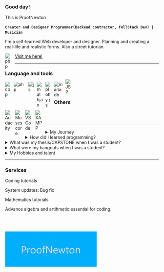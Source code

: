 ### Good day!

This is ProofNewton

**`Creator and Designer Programmer(Backend contractor, FullStack Dev) | Musician`**

I'm a self-learned Web developer and designer. Planning and creating a real-life and realistic forms. Also a street tutorian.

<p align="left">
    <a href="https://www.facebook.com/profile.php?id=100008712939404" title="ProofNewton">Visit me here!</a>
</a>
<img align="left" alt="php" width="24px" style="padding-right:8px" src="https://upload.wikimedia.org/wikipedia/en/0/04/Facebook_f_logo_%282021%29.svg" />

---
### Language and tools
[<img align="left" title="C++" alt="cpp" width="20px" style="padding-right:8px" src="https://upload.wikimedia.org/wikipedia/commons/1/18/ISO_C%2B%2B_Logo.svg" />](https://www.isocpp.org/)
[<img align="left" title="PHP" alt="php" width="40px" style="padding-right:8px" src="https://www.php.net/images/logos/new-php-logo.svg" />](http://php.net/)
[<img align="left" title="JavaScript" alt="js" width="20px" style="padding-right:8px" src="https://cdn.iconscout.com/icon/free/png-512/free-javascript-logo-icon-download-in-svg-png-gif-file-formats--brand-development-tools-pack-logos-icons-225993.png?f=webp&w=256" />](https://www.javascript.com/)
[<img align="left" title="MathJax" alt="mathjax" width="20px" style="padding-right:8px" src="https://static-00.iconduck.com/assets.00/mathjax-icon-2048x1986-encb0l2p.png" />](https://www.mathjax.org/)
[<img align="left" title="Plotly.js" alt="plotly.js" width="20px" style="padding-right:8px" src="https://avatars.githubusercontent.com/u/5997976?s=280&v=4" />](https://www.plotly.com/)
[<img align="left" title="MariaDB" alt="mariadb" width="30px" style="padding-right:8px" src="https://cdn.worldvectorlogo.com/logos/mariadb.svg" />](https://www.mariadb.org/)
[<img align="left" title="JavaServlet" alt="JSP" width="19px" style="transform:translateY(-8px);padding-right:10px" src="https://upload.wikimedia.org/wikipedia/de/e/e1/Java-Logo.svg" />](https://www.java.com/en/)
<br />
<br />


### Others
[<img align="left" title="Audacity" alt="Audacity" width="25px" style="padding-right:8px" src="https://upload.wikimedia.org/wikipedia/commons/f/f6/Audacity_Logo.svg" />](https://www.audacityteam.org/)
[<img align="left" title="Musescore" alt="Musescore" width="25px" style="padding-right:8px" src="https://upload.wikimedia.org/wikipedia/commons/1/1d/Musescore_icon.svg" />](https://www.musescore.org/)
[<img align="left" title="Visual Studio Code" alt="VSCode" width="25px" style="padding-right:8px" src="https://upload.wikimedia.org/wikipedia/commons/9/9a/Visual_Studio_Code_1.35_icon.svg" />](https://www.code.visualtudio.com/)
[<img align="left" title="XAMPP" alt="XAMPP" width="25px" style="padding-right:8px" src="https://www.svgrepo.com/show/354575/xampp.svg" />](https://www.apachefriends.org/)
<br />
<br />

---

<details>
<summary>
My Journey
</summary>
    When I was a high school student I have started to study about HTML and CSS and basic coding but QBASIC is what I taught in our time. I don't like QBASIC sorry. In 2015, I enrolled in Sibonga Community College as an IT Student. I just quit because it wasn't free at that time. What I did at that time, I studied a little about Algebra until I was trained to solve it even though it was difficult for me to overcome my needs so that I could learn. When I went back to school that was 2018, about two years had passed since I stopped. I was able to continue because the units are free hehehe. So I grabbed the opportunity to continue even though it was difficult about financial and material. I worked so that I could sustain my studies but I didn't last long but I am thankful to them that they helped me to go to school then I can continue with my plans in my life because I have something plans and desires.

   When the lockdown came, I bought a phone to study and update my studies. Until I made a friend who had a computer, I slowly learned about programming until I learned. 
When we finish and do our project, we will immediately bathe in the sea because they are near there. When I started my 3rd year second semester, I made friends with from different batch, so he did programming until I became friends with his other friends, then we went to wherever we went. We are still together in the capstone project. We will share our knowledge and any topics to talk about, stupid or right. When my friends and I graduated, I was happy that we all finished.
</details>
<details>
    <summary>
       How did I learned programming?
    </summary>
    What I do is just read, then I practice after I'm done I make notes so that I don't forget because not all the codes you practice can be memorized easily.
</details>
<details>
   <summary>
       What was my thesis/CAPSTONE when I was a student?
   </summary>
    It's a voting system a web-based application intended for Student Government election. We are four members at that time
      Our roles are:
        Me - The main developer
        He - The frontend developer
        then the two guys are on the papers.
    It is not easy to develop a CAPSTONE/Thesis project It is more on research, planning and testing.
</details>
<details>
    <summary>
        What were my hangouts when I was a student?
    </summary>
     When my friends ask me to come to them for cheers or hangouts. I will go with them.
</details>
<details>
    <summary>
    My Hobbies and talent
    </summary>
    <ul>
        <li>Singing</li>
        <li>Play Violin</li>
        <li>Reading books or magazine</li>
        <li>Watch movies</li>
        <li>Biking excercise</li>
    </ul>
</details>

---

### Services

Coding tutorials

System updates: Bug fix

Mathematics tutorials

  Advance algebra and artihmetic essential for coding.



<br>
<br>
<br>


  <img width="300px" src="Proof.png"/>
